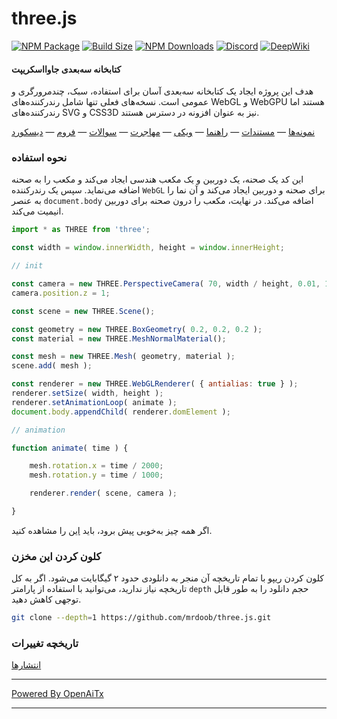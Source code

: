 # three.js

[![NPM Package][npm]][npm-url]
[![Build Size][build-size]][build-size-url]
[![NPM Downloads][npm-downloads]][npmtrends-url]
[![Discord][discord]][discord-url]
[![DeepWiki][deepwiki]][deepwiki-url]

#### کتابخانه سه‌بعدی جاوااسکریپت

هدف این پروژه ایجاد یک کتابخانه سه‌بعدی آسان برای استفاده، سبک، چندمرورگری و عمومی است. نسخه‌های فعلی تنها شامل رندرکننده‌های WebGL و WebGPU هستند اما رندرکننده‌های SVG و CSS3D نیز به عنوان افزونه در دسترس هستند.

[نمونه‌ها](https://threejs.org/examples/) &mdash;
[مستندات](https://threejs.org/docs/) &mdash;
[راهنما](https://threejs.org/manual/) &mdash;
[ویکی](https://github.com/mrdoob/three.js/wiki) &mdash;
[مهاجرت](https://github.com/mrdoob/three.js/wiki/Migration-Guide) &mdash;
[سوالات](https://stackoverflow.com/questions/tagged/three.js) &mdash;
[فروم](https://discourse.threejs.org/) &mdash;
[دیسکورد](https://discord.gg/56GBJwAnUS)

### نحوه استفاده

این کد یک صحنه، یک دوربین و یک مکعب هندسی ایجاد می‌کند و مکعب را به صحنه اضافه می‌نماید. سپس یک رندرکننده `WebGL` برای صحنه و دوربین ایجاد می‌کند و آن نما را به عنصر `document.body` اضافه می‌کند. در نهایت، مکعب را درون صحنه برای دوربین انیمیت می‌کند.

```javascript
import * as THREE from 'three';

const width = window.innerWidth, height = window.innerHeight;

// init

const camera = new THREE.PerspectiveCamera( 70, width / height, 0.01, 10 );
camera.position.z = 1;

const scene = new THREE.Scene();

const geometry = new THREE.BoxGeometry( 0.2, 0.2, 0.2 );
const material = new THREE.MeshNormalMaterial();

const mesh = new THREE.Mesh( geometry, material );
scene.add( mesh );

const renderer = new THREE.WebGLRenderer( { antialias: true } );
renderer.setSize( width, height );
renderer.setAnimationLoop( animate );
document.body.appendChild( renderer.domElement );

// animation

function animate( time ) {

	mesh.rotation.x = time / 2000;
	mesh.rotation.y = time / 1000;

	renderer.render( scene, camera );

}
```

اگر همه چیز به‌خوبی پیش برود، باید [این](https://jsfiddle.net/v98k6oze/) را مشاهده کنید.

### کلون کردن این مخزن

کلون کردن ریپو با تمام تاریخچه آن منجر به دانلودی حدود ۲ گیگابایت می‌شود. اگر به کل تاریخچه نیاز ندارید، می‌توانید با استفاده از پارامتر `depth` حجم دانلود را به طور قابل توجهی کاهش دهید.

```sh
git clone --depth=1 https://github.com/mrdoob/three.js.git
```

### تاریخچه تغییرات

[انتشارها](https://github.com/mrdoob/three.js/releases)


[npm]: https://img.shields.io/npm/v/three
[npm-url]: https://www.npmjs.com/package/three
[build-size]: https://badgen.net/bundlephobia/minzip/three
[build-size-url]: https://bundlephobia.com/result?p=three
[npm-downloads]: https://img.shields.io/npm/dw/three
[npmtrends-url]: https://www.npmtrends.com/three
[discord]: https://img.shields.io/discord/685241246557667386
[discord-url]: https://discord.gg/56GBJwAnUS
[deepwiki]: https://deepwiki.com/badge.svg
[deepwiki-url]: https://deepwiki.com/mrdoob/three.js

---

[Powered By OpenAiTx](https://github.com/OpenAiTx/OpenAiTx)

---